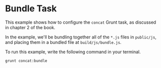 # Bundle Task

This example shows how to configure the `concat` Grunt task, as discussed in chapter 2 of the book.

In the example, we'll be bundling together all of the `*.js` files in `public/js`, and placing them in a bundled file at `build/js/bundle.js`.

To run this example, write the following command in your terminal.

```bash
grunt concat:bundle
```